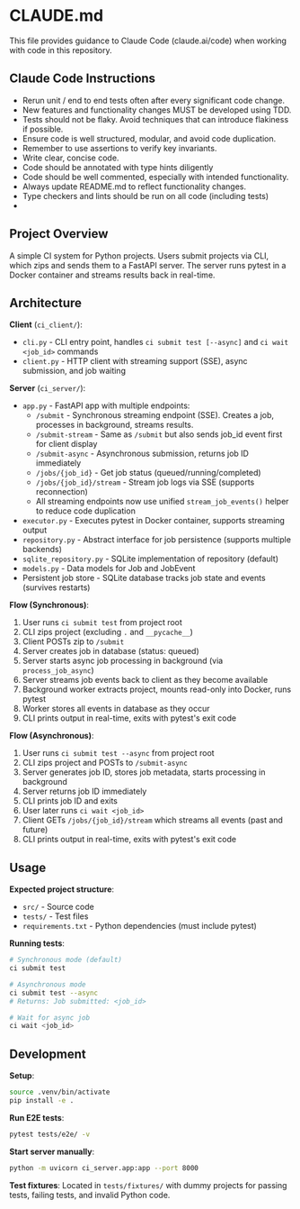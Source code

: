 # CLAUDE.md

This file provides guidance to Claude Code (claude.ai/code) when working with code in this repository.

## Claude Code Instructions

- Rerun unit / end to end tests often after every significant code change.
- New features and functionality changes MUST be developed using TDD.
- Tests should not be flaky. Avoid techniques that can introduce flakiness if possible.
- Ensure code is well structured, modular, and avoid code duplication.
- Remember to use assertions to verify key invariants.
- Write clear, concise code.
- Code should be annotated with type hints diligently
- Code should be well commented, especially with intended functionality.
- Always update README.md to reflect functionality changes.
- Type checkers and lints should be run on all code (including tests)
- 

## Project Overview

A simple CI system for Python projects. Users submit projects via CLI, which zips and sends them to a FastAPI server. The server runs pytest in a Docker container and streams results back in real-time.

## Architecture

**Client** (`ci_client/`):
- `cli.py` - CLI entry point, handles `ci submit test [--async]` and `ci wait <job_id>` commands
- `client.py` - HTTP client with streaming support (SSE), async submission, and job waiting

**Server** (`ci_server/`):
- `app.py` - FastAPI app with multiple endpoints:
  - `/submit` - Synchronous streaming endpoint (SSE). Creates a job, processes in background, streams results.
  - `/submit-stream` - Same as `/submit` but also sends job_id event first for client display
  - `/submit-async` - Asynchronous submission, returns job ID immediately
  - `/jobs/{job_id}` - Get job status (queued/running/completed)
  - `/jobs/{job_id}/stream` - Stream job logs via SSE (supports reconnection)
  - All streaming endpoints now use unified `stream_job_events()` helper to reduce code duplication
- `executor.py` - Executes pytest in Docker container, supports streaming output
- `repository.py` - Abstract interface for job persistence (supports multiple backends)
- `sqlite_repository.py` - SQLite implementation of repository (default)
- `models.py` - Data models for Job and JobEvent
- Persistent job store - SQLite database tracks job state and events (survives restarts)

**Flow (Synchronous)**:
1. User runs `ci submit test` from project root
2. CLI zips project (excluding `.` and `__pycache__`)
3. Client POSTs zip to `/submit`
4. Server creates job in database (status: queued)
5. Server starts async job processing in background (via `process_job_async`)
6. Server streams job events back to client as they become available
7. Background worker extracts project, mounts read-only into Docker, runs pytest
8. Worker stores all events in database as they occur
9. CLI prints output in real-time, exits with pytest's exit code

**Flow (Asynchronous)**:
1. User runs `ci submit test --async` from project root
2. CLI zips project and POSTs to `/submit-async`
3. Server generates job ID, stores job metadata, starts processing in background
4. Server returns job ID immediately
5. CLI prints job ID and exits
6. User later runs `ci wait <job_id>`
7. Client GETs `/jobs/{job_id}/stream` which streams all events (past and future)
8. CLI prints output in real-time, exits with pytest's exit code

## Usage

**Expected project structure**:
- `src/` - Source code
- `tests/` - Test files
- `requirements.txt` - Python dependencies (must include pytest)

**Running tests**:
```bash
# Synchronous mode (default)
ci submit test

# Asynchronous mode
ci submit test --async
# Returns: Job submitted: <job_id>

# Wait for async job
ci wait <job_id>
```

## Development

**Setup**:
```bash
source .venv/bin/activate
pip install -e .
```

**Run E2E tests**:
```bash
pytest tests/e2e/ -v
```

**Start server manually**:
```bash
python -m uvicorn ci_server.app:app --port 8000
```

**Test fixtures**: Located in `tests/fixtures/` with dummy projects for passing tests, failing tests, and invalid Python code.